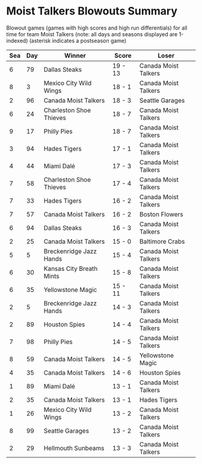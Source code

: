 # Moist Talkers Blowouts Summary



Blowout games (games with high scores and high run differentials) for all time for team Moist Talkers (note: all days and seasons displayed are 1-indexed) (asterisk indicates a postseason game)


| Sea | Day | Winner | Score | Loser | 
| ------ |------ |------ |------ |------ |
| 6 | 79 | Dallas Steaks | 19 - 13 | Canada Moist Talkers | 
| 8 | 3 | Mexico City Wild Wings | 18 - 1 | Canada Moist Talkers | 
| 2 | 96 | Canada Moist Talkers | 18 - 3 | Seattle Garages | 
| 6 | 24 | Charleston Shoe Thieves | 18 - 7 | Canada Moist Talkers | 
| 9 | 17 | Philly Pies | 18 - 7 | Canada Moist Talkers | 
| 3 | 94 | Hades Tigers | 17 - 1 | Canada Moist Talkers | 
| 4 | 44 | Miami Dalé | 17 - 3 | Canada Moist Talkers | 
| 7 | 58 | Charleston Shoe Thieves | 17 - 4 | Canada Moist Talkers | 
| 7 | 33 | Hades Tigers | 16 - 2 | Canada Moist Talkers | 
| 7 | 57 | Canada Moist Talkers | 16 - 2 | Boston Flowers | 
| 6 | 94 | Dallas Steaks | 16 - 3 | Canada Moist Talkers | 
| 2 | 25 | Canada Moist Talkers | 15 - 0 | Baltimore Crabs | 
| 5 | 5 | Breckenridge Jazz Hands | 15 - 4 | Canada Moist Talkers | 
| 6 | 30 | Kansas City Breath Mints | 15 - 8 | Canada Moist Talkers | 
| 6 | 35 | Yellowstone Magic | 15 - 11 | Canada Moist Talkers | 
| 2 | 5 | Breckenridge Jazz Hands | 14 - 3 | Canada Moist Talkers | 
| 2 | 89 | Houston Spies | 14 - 4 | Canada Moist Talkers | 
| 7 | 98 | Philly Pies | 14 - 5 | Canada Moist Talkers | 
| 8 | 59 | Canada Moist Talkers | 14 - 5 | Yellowstone Magic | 
| 4 | 35 | Canada Moist Talkers | 14 - 6 | Houston Spies | 
| 1 | 89 | Miami Dalé | 13 - 1 | Canada Moist Talkers | 
| 2 | 35 | Canada Moist Talkers | 13 - 1 | Hades Tigers | 
| 1 | 26 | Mexico City Wild Wings | 13 - 2 | Canada Moist Talkers | 
| 8 | 99 | Seattle Garages | 13 - 2 | Canada Moist Talkers | 
| 2 | 29 | Hellmouth Sunbeams | 13 - 3 | Canada Moist Talkers | 


